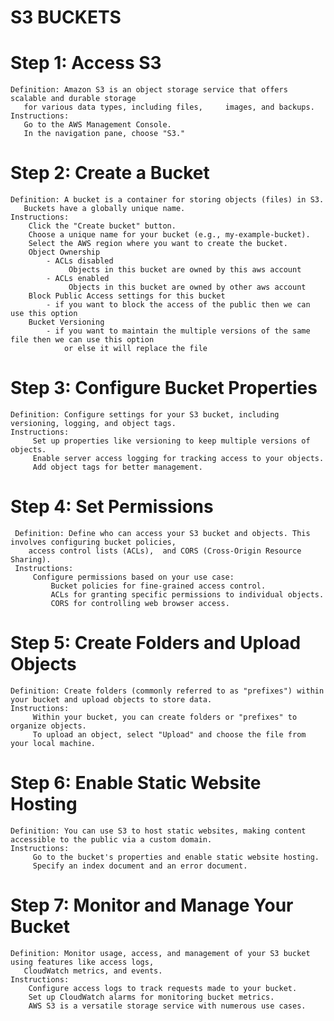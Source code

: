 # S3 BUCKETS 

# Step 1: Access S3
    Definition: Amazon S3 is an object storage service that offers scalable and durable storage 
       for various data types, including files,     images, and backups.
    Instructions:
       Go to the AWS Management Console.
       In the navigation pane, choose "S3."

# Step 2: Create a Bucket
    Definition: A bucket is a container for storing objects (files) in S3. 
       Buckets have a globally unique name.
    Instructions:
        Click the "Create bucket" button.
        Choose a unique name for your bucket (e.g., my-example-bucket).
        Select the AWS region where you want to create the bucket.
        Object Ownership
            - ACLs disabled 
                 Objects in this bucket are owned by this aws account
            - ACLs enabled
                 Objects in this bucket are owned by other aws account
        Block Public Access settings for this bucket
            - if you want to block the access of the public then we can use this option
        Bucket Versioning
            - if you want to maintain the multiple versions of the same file then we can use this option 
                or else it will replace the file
        

# Step 3: Configure Bucket Properties
    Definition: Configure settings for your S3 bucket, including versioning, logging, and object tags.
    Instructions:
         Set up properties like versioning to keep multiple versions of objects.
         Enable server access logging for tracking access to your objects.
         Add object tags for better management.

# Step 4: Set Permissions
     Definition: Define who can access your S3 bucket and objects. This involves configuring bucket policies, 
        access control lists (ACLs),  and CORS (Cross-Origin Resource Sharing).
     Instructions:
         Configure permissions based on your use case:
             Bucket policies for fine-grained access control.
             ACLs for granting specific permissions to individual objects.
             CORS for controlling web browser access.

# Step 5: Create Folders and Upload Objects
    Definition: Create folders (commonly referred to as "prefixes") within your bucket and upload objects to store data.
    Instructions:
         Within your bucket, you can create folders or "prefixes" to organize objects.
         To upload an object, select "Upload" and choose the file from your local machine.

# Step 6: Enable Static Website Hosting
    Definition: You can use S3 to host static websites, making content accessible to the public via a custom domain.
    Instructions:
         Go to the bucket's properties and enable static website hosting.
         Specify an index document and an error document.

# Step 7: Monitor and Manage Your Bucket
    Definition: Monitor usage, access, and management of your S3 bucket using features like access logs,
       CloudWatch metrics, and events.
    Instructions:
        Configure access logs to track requests made to your bucket.
        Set up CloudWatch alarms for monitoring bucket metrics.
        AWS S3 is a versatile storage service with numerous use cases. 
